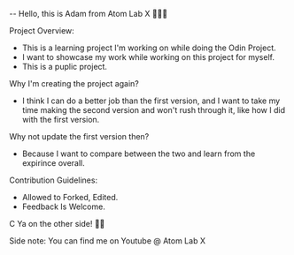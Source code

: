 

-- Hello, this is Adam from Atom Lab X 👨🏾‍💻

Project Overview: 
* This is a learning project I'm working on while doing the Odin Project.
* I want to showcase my work while working on this project for myself. 
* This is a puplic project.

Why I'm creating the project again?
* I think I can do a better job than the first version, and I want to take my time making the second version and won't rush through it, like how I did with the first version. 

Why not update the first version then?
* Because I want to compare between the two and learn from the expirince overall. 

Contribution Guidelines:
* Allowed to Forked, Edited.
* Feedback Is Welcome.


C Ya on the other side! 👋🏾

Side note: 
You can find me on Youtube @ Atom Lab X
